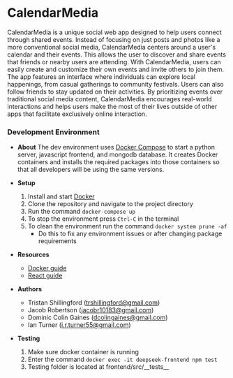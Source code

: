 # CalendarMedia
CalendarMedia is a unique social web app designed to help users connect through shared events. Instead of focusing on just posts and photos like a more conventional social media, CalendarMedia centers around a user's calendar and their events. This allows the user to discover and share events that friends or nearby users are attending. With CalendarMedia, users can easily create and customize their own events and invite others to join them. The app features an interface where individuals can explore local happenings, from casual gatherings to community festivals. Users can also follow friends to stay updated on their activities. By prioritizing events over traditional social media content, CalendarMedia encourages real-world interactions and helps users make the most of their lives outside of other apps that facilitate exclusively online interaction.

### Development Environment

- **About**
    The dev environment uses [Docker Compose](https://docs.docker.com/compose/)
    to start a python server, javascript frontend, and mongodb database.
    It creates Docker containers and installs the required packages into
    those containers so that all developers will be using the same versions.

- **Setup**
    1. Install and start [Docker](https://docs.docker.com/engine/install/)
    2. Clone the repository and navigate to the project directory
    3. Run the command `docker-compose up`
    4. To stop the environment press `Ctrl-C` in the terminal
    5. To clean the environment run the command `docker system prune -af`
        - Do this to fix any environment issues or after changing package requirements

- **Resources**
    - [Docker guide](https://docs.docker.com/get-started/docker-overview/)
    - [React guide](https://react.dev/)

- **Authors**                  
    - Tristan Shillingford (trshillingford@gmail.com)
    - Jacob Robertson (jacobr10183@gmail.com)
    - Dominic Colin Gaines (dcolingaines@gmail.com)
    - Ian Turner (i.r.turner55@gmail.com)
- **Testing**
    1. Make sure docker container is running
    3. Enter the command `docker exec -it deepseek-frontend npm test`
    4. Testing folder is located at frontend/src/\_\_tests\_\_
